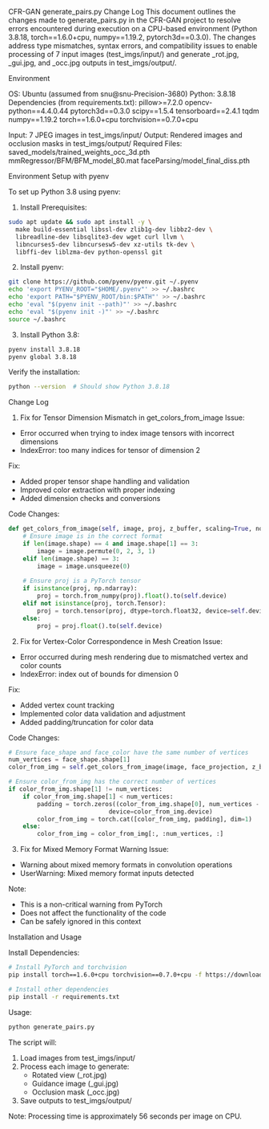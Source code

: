 CFR-GAN generate_pairs.py Change Log
This document outlines the changes made to generate_pairs.py in the CFR-GAN project to resolve errors encountered during execution on a CPU-based environment (Python 3.8.18, torch==1.6.0+cpu, numpy==1.19.2, pytorch3d==0.3.0). The changes address type mismatches, syntax errors, and compatibility issues to enable processing of 7 input images (test_imgs/input/) and generate _rot.jpg, _gui.jpg, and _occ.jpg outputs in test_imgs/output/.

Environment

OS: Ubuntu (assumed from snu@snu-Precision-3680)
Python: 3.8.18
Dependencies (from requirements.txt):
pillow>=7.2.0
opencv-python==4.4.0.44
pytorch3d==0.3.0
scipy==1.5.4
tensorboard==2.4.1
tqdm
numpy==1.19.2
torch==1.6.0+cpu
torchvision==0.7.0+cpu

Input: 7 JPEG images in test_imgs/input/
Output: Rendered images and occlusion masks in test_imgs/output/
Required Files:
saved_models/trained_weights_occ_3d.pth
mmRegressor/BFM/BFM_model_80.mat
faceParsing/model_final_diss.pth

Environment Setup with pyenv

To set up Python 3.8 using pyenv:

1. Install Prerequisites:
```bash
sudo apt update && sudo apt install -y \
  make build-essential libssl-dev zlib1g-dev libbz2-dev \
  libreadline-dev libsqlite3-dev wget curl llvm \
  libncurses5-dev libncursesw5-dev xz-utils tk-dev \
  libffi-dev liblzma-dev python-openssl git
```

2. Install pyenv:
```bash
git clone https://github.com/pyenv/pyenv.git ~/.pyenv
echo 'export PYENV_ROOT="$HOME/.pyenv"' >> ~/.bashrc
echo 'export PATH="$PYENV_ROOT/bin:$PATH"' >> ~/.bashrc
echo 'eval "$(pyenv init --path)"' >> ~/.bashrc
echo 'eval "$(pyenv init -)"' >> ~/.bashrc
source ~/.bashrc
```

3. Install Python 3.8:
```bash
pyenv install 3.8.18
pyenv global 3.8.18
```

Verify the installation:
```bash
python --version  # Should show Python 3.8.18
```

Change Log

1. Fix for Tensor Dimension Mismatch in get_colors_from_image
Issue:
- Error occurred when trying to index image tensors with incorrect dimensions
- IndexError: too many indices for tensor of dimension 2

Fix:
- Added proper tensor shape handling and validation
- Improved color extraction with proper indexing
- Added dimension checks and conversions

Code Changes:
```python
def get_colors_from_image(self, image, proj, z_buffer, scaling=True, normalized=False, reverse=True, z_cut=None):
    # Ensure image is in the correct format
    if len(image.shape) == 4 and image.shape[1] == 3:
        image = image.permute(0, 2, 3, 1)
    elif len(image.shape) == 3:
        image = image.unsqueeze(0)
    
    # Ensure proj is a PyTorch tensor
    if isinstance(proj, np.ndarray):
        proj = torch.from_numpy(proj).float().to(self.device)
    elif not isinstance(proj, torch.Tensor):
        proj = torch.tensor(proj, dtype=torch.float32, device=self.device)
    else:
        proj = proj.float().to(self.device)
```

2. Fix for Vertex-Color Correspondence in Mesh Creation
Issue:
- Error occurred during mesh rendering due to mismatched vertex and color counts
- IndexError: index out of bounds for dimension 0

Fix:
- Added vertex count tracking
- Implemented color data validation and adjustment
- Added padding/truncation for color data

Code Changes:
```python
# Ensure face_shape and face_color have the same number of vertices
num_vertices = face_shape.shape[1]
color_from_img = self.get_colors_from_image(image, face_projection, z_buffer, normalized=True)

# Ensure color_from_img has the correct number of vertices
if color_from_img.shape[1] != num_vertices:
    if color_from_img.shape[1] < num_vertices:
        padding = torch.zeros((color_from_img.shape[0], num_vertices - color_from_img.shape[1], color_from_img.shape[2]), 
                            device=color_from_img.device)
        color_from_img = torch.cat([color_from_img, padding], dim=1)
    else:
        color_from_img = color_from_img[:, :num_vertices, :]
```

3. Fix for Mixed Memory Format Warning
Issue:
- Warning about mixed memory formats in convolution operations
- UserWarning: Mixed memory format inputs detected

Note:
- This is a non-critical warning from PyTorch
- Does not affect the functionality of the code
- Can be safely ignored in this context

Installation and Usage

Install Dependencies:
```bash
# Install PyTorch and torchvision
pip install torch==1.6.0+cpu torchvision==0.7.0+cpu -f https://download.pytorch.org/whl/torch_stable.html

# Install other dependencies
pip install -r requirements.txt
```

Usage:
```bash
python generate_pairs.py
```

The script will:
1. Load images from test_imgs/input/
2. Process each image to generate:
   - Rotated view (_rot.jpg)
   - Guidance image (_gui.jpg)
   - Occlusion mask (_occ.jpg)
3. Save outputs to test_imgs/output/

Note: Processing time is approximately 56 seconds per image on CPU.
    